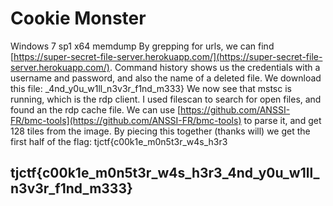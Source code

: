 # Cookie Monster

Windows 7 sp1 x64 memdump By grepping for urls, we can find [https://super-secret-file-server.herokuapp.com/](https://super-secret-file-server.herokuapp.com/). Command history shows us the credentials with a username and password, and also the name of a deleted file. We download this file: \_4nd\_y0u\_w1ll\_n3v3r\_f1nd\_m333} We now see that mstsc is running, which is the rdp client. I used filescan to search for open files, and found an the rdp cache file. We can use [https://github.com/ANSSI-FR/bmc-tools](https://github.com/ANSSI-FR/bmc-tools) to parse it, and get 128 tiles from the image. By piecing this together \(thanks will\) we get the first half of the flag: tjctf{c00k1e\_m0n5t3r\_w4s\_h3r3

## tjctf{c00k1e\_m0n5t3r\_w4s\_h3r3\_4nd\_y0u\_w1ll\_n3v3r\_f1nd\_m333}

